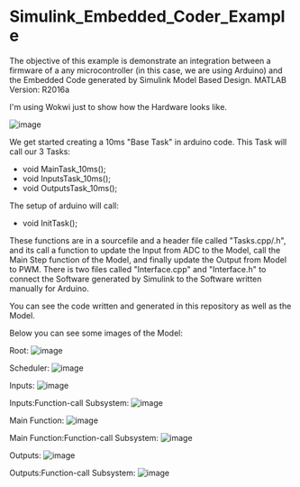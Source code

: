 # Simulink_Embedded_Coder_Example

The objective of this example is demonstrate an integration between a firmware of a any microcontroller (in this case, we are using Arduino) and the Embedded Code generated by Simulink Model Based Design.
MATLAB Version: R2016a

I'm using Wokwi just to show how the Hardware looks like.

![image](https://user-images.githubusercontent.com/45895132/181132536-d427f384-1a76-4a1a-b7a3-e8013e7303f1.png)

We get started creating a 10ms "Base Task" in arduino code. This Task will call our 3 Tasks:
- void MainTask_10ms();
- void InputsTask_10ms();
- void OutputsTask_10ms();

The setup of arduino will call:

- void InitTask();

These functions are in a sourcefile and a header file called "Tasks.cpp/.h", and its call a function to update the Input from ADC to the Model, call the Main  Step function of the Model, and finally update the Output from Model to PWM.
There is two files called "Interface.cpp" and "Interface.h" to connect the Software generated by Simulink to the Software written manually for Arduino.

You can see the code written and generated in this repository as well as the Model.

Below you can see some images of the Model:

Root:
![image](https://user-images.githubusercontent.com/45895132/181147181-5c83bb2e-f897-43eb-8627-78d5bb5e03d6.png)

Scheduler:
![image](https://user-images.githubusercontent.com/45895132/181147952-9e670491-ab29-4e21-9921-272ebe8e16d2.png)

Inputs:
![image](https://user-images.githubusercontent.com/45895132/181147819-567836a0-e195-4e3d-9fe6-f2dbbb7d603f.png)

Inputs:Function-call Subsystem:
![image](https://user-images.githubusercontent.com/45895132/181147890-3d1c7f23-d718-4d19-9bce-8d383d8176f3.png)

Main Function:
![image](https://user-images.githubusercontent.com/45895132/181147277-5224972b-8020-4b89-babb-ec6db994e1e8.png)

Main Function:Function-call Subsystem:
![image](https://user-images.githubusercontent.com/45895132/181147347-1b57b9c7-eb19-44a7-a2c9-908bff47c72b.png)

Outputs:
![image](https://user-images.githubusercontent.com/45895132/181147410-f80d5ab9-df7a-4486-92b9-e2432db06004.png)

Outputs:Function-call Subsystem:
![image](https://user-images.githubusercontent.com/45895132/181147489-cc772ace-7688-4f55-ae3d-7d10f97f4d95.png)

